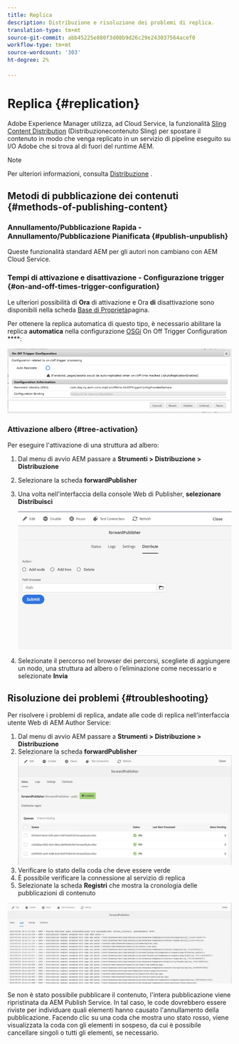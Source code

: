 ```yaml
---
title: Replica
description: Distribuzione e risoluzione dei problemi di replica.
translation-type: tm+mt
source-git-commit: abb45225e880f3d08b9d26c29e243037564acef0
workflow-type: tm+mt
source-wordcount: '303'
ht-degree: 2%

---
```



# Replica {#replication}

Adobe Experience Manager utilizza, ad Cloud Service, la funzionalità [Sling Content Distribution](https://sling.apache.org/documentation/bundles/content-distribution.html) (Distribuzionecontenuto Sling) per spostare il contenuto in modo che venga replicato in un servizio di pipeline eseguito su  I/O Adobe che si trova al di fuori del runtime AEM.

>[!NOTE]
>
>Per ulteriori informazioni, consulta [Distribuzione](/help/core-concepts/architecture.md#content-distribution) .

## Metodi di pubblicazione dei contenuti {#methods-of-publishing-content}

### Annullamento/Pubblicazione Rapida - Annullamento/Pubblicazione Pianificata {#publish-unpublish}

Queste funzionalità standard AEM per gli autori non cambiano con AEM Cloud Service.

### Tempi di attivazione e disattivazione - Configurazione trigger {#on-and-off-times-trigger-configuration}

Le ulteriori possibilità di **Ora** di attivazione e Ora **di** disattivazione sono disponibili nella scheda [Base di Proprietà](/help/sites-cloud/authoring/fundamentals/page-properties.md#basic)pagina.

Per ottenere la replica automatica di questo tipo, è necessario abilitare la replica **automatica** nella configurazione [OSGi](/help/implementing/deploying/configuring-osgi.md) On Off Trigger Configuration ****:

![Configurazione attivatore OSGi attivato](/help/operations/assets/replication-on-off-trigger.png)

### Attivazione albero {#tree-activation}

Per eseguire l&#39;attivazione di una struttura ad albero:

1. Dal menu di avvio AEM passare a **Strumenti > Distribuzione > Distribuzione**
2. Selezionare la scheda **forwardPublisher**
3. Una volta nell&#39;interfaccia della console Web di Publisher, **selezionare Distribuisci**

   ![](assets/distribute.png "Distribuisci")
4. Selezionate il percorso nel browser dei percorsi, scegliete di aggiungere un nodo, una struttura ad albero o l’eliminazione come necessario e selezionate **Invia**

## Risoluzione dei problemi {#troubleshooting}

Per risolvere i problemi di replica, andate alle code di replica nell&#39;interfaccia utente Web di AEM Author Service:

1. Dal menu di avvio AEM passare a **Strumenti > Distribuzione > Distribuzione**
2. Selezionare la scheda **forwardPublisher**
   ![](assets/status.png "StatusStatus")
3. Verificare lo stato della coda che deve essere verde
4. È possibile verificare la connessione al servizio di replica
5. Selezionate la scheda **Registri** che mostra la cronologia delle pubblicazioni di contenuto

![](assets/logs.png "LogsLogs")

Se non è stato possibile pubblicare il contenuto, l&#39;intera pubblicazione viene ripristinata da AEM Publish Service.
In tal caso, le code dovrebbero essere riviste per individuare quali elementi hanno causato l&#39;annullamento della pubblicazione. Facendo clic su una coda che mostra uno stato rosso, viene visualizzata la coda con gli elementi in sospeso, da cui è possibile cancellare singoli o tutti gli elementi, se necessario.
